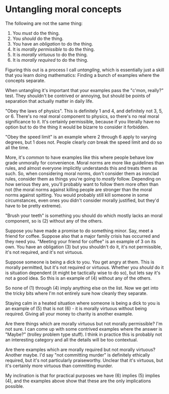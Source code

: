 # Untangling moral concepts

The following are not the same thing:

1. You *must* do the thing.
2. You *should* do the thing.
3. You have an *obligation* to do the thing.
4. It is *morally permissible* to do the thing.
5. It is *morally virtuous* to do the thing.
6. It is *morally required* to do the thing.

Figuring this out is a process I call *untangling*, which is essentially just a skill that you learn doing mathematics:
Finding a bunch of examples where the concepts separate.

When untangling it's important that your examples pass the "c'mon, really?" test. They shouldn't be contrived or annoying, but should be points of separation that actually matter in daily life.

"Obey the laws of physics". This is definitely 1 and 4, and definitely not 3, 5, or 6. There's no real moral component to physics, so there's no real moral significance to it. It's certainly permissible, because if you literally have no option but to do the thing it would be bizarre to consider it forbidden.

"Obey the speed limit" is an example where 2 through 6 apply to varying degrees, but 1 does not. People clearly *can* break the speed limit and do so all the time.

More, it's *common* to have examples like this where people behave low grade unmorally for convenience.
Moral norms are more like guidelines than rules, and almost everyone implicitly understands this and treats them as such.
So, when considering moral norms, don't consider them as ironclad rules, consider them as things you're going to *mostly* follow. Depending on how serious they are, you'll probably want to follow them more often than not (the moral norms against killing people are stronger than the moral norms against spitting. You would probably still kill someone in some circumstances, even ones you didn't consider morally justified, but they'd have to be pretty extreme).

"Brush your teeth" is something you should do which mostly lacks an moral component, so is (2) without any of the others.

Suppose you have made a promise to do something minor. Say, meet a friend for coffee. Suppose also that a major family crisis has occurred and they need you. "Meeting your friend for coffee" is an example of 3 on its own. You have an obligation (3) but you shouldn't do it, it's not permissible, it's not required, and it's not virtuous.

Suppose someone is being a dick to you. You get angry at them. This is morally permitted, but it's not required or virtuous. Whether you *should* do it is situation dependent (it might be tactically wise to do so), but lets say it's not a good idea. So this is an example of (4) without any of the others.

So none of (1) through (4) imply anything else on the list. Now we get into the tricky bits where I'm not entirely sure how cleanly they separate.

Staying calm in a heated situation where someone is being a dick to you is an example of (5) that is not (6) - it is morally virtuous without being required. Giving all your money to charity is another example.

Are there things which are morally virtuous but not morally permissible? I'm not sure. I can come up with some contrived examples where the answer is "Maybe?" (trolley problem type stuff). I think in practice this is probably not an interesting category and all the details will be too contextual.

Are there examples which are morally required but not morally virtuous? Another maybe. I'd say "not committing murder" is definitely ethically required, but it's not particularly praiseworthy. Unclear that it's virtuous, but it's certainly more virtuous than committing murder.

My inclination is that for practical purposes we have (6) implies (5) implies (4), and the examples above show that these are the only implications possible.
